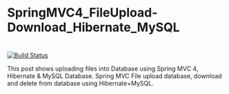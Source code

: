 # SpringMVC4_FileUpload-Download_Hibernate_MySQL
#
[![Build Status](https://travis-ci.org/VMAproject/SpringMVC4_FileUpload-Download_Hibernate_MySQL.svg?branch=master)](https://travis-ci.org/VMAproject/SpringMVC4_FileUpload-Download_Hibernate_MySQL)

This post shows uploading files into Database using Spring MVC 4, Hibernate & MySQL Database.
Spring MVC File upload database, download and delete from database using Hibernate+MySQL.
#
